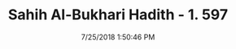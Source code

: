 ---
title        : "Sahih Al-Bukhari Hadith - 1. 597"
date         : 7/25/2018 1:50:46 PM
draft        : false
type         : "hadith"
layout       : "hadith"
BookCode     : "SHB"
VolumeNumber : "1"
HadithNumber : "597"
categories  :  ["Adhan-The interval between the Adhan and the Iqama"]
tags  :  ["Abdullah bin Mughaffal Al Muzani"]
---